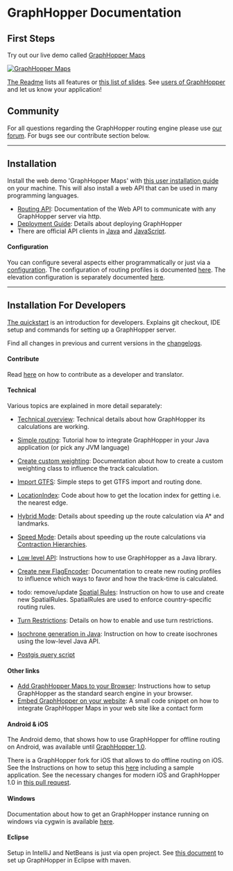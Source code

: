 # GraphHopper Documentation

## First Steps

Try out our live demo called [GraphHopper Maps](https://graphhopper.com/maps)

 [![GraphHopper Maps](https://karussell.files.wordpress.com/2014/12/graphhopper-maps-0-4-preview.png)](https://graphhopper.com/maps)

[The Readme](../README.md#features) lists all features or [this list of slides](https://graphhopper.com/public/slides/).
See [users of GraphHopper](https://www.graphhopper.com/showcases/) and let us know your application!

## Community

For all questions regarding the GraphHopper routing engine please use [our forum](https://discuss.graphhopper.com). 
For bugs see our contribute section below.

---

## Installation

Install the web demo 'GraphHopper Maps' with [this user installation guide](./web/quickstart.md) on your
machine. This will also install a web API that can be used in many programming languages.

 * [Routing API](./web/api-doc.md): Documentation of the Web API to communicate with any GraphHopper server via http.
 * [Deployment Guide](./core/deploy.md): Details about deploying GraphHopper 
 * There are official API clients in [Java](https://github.com/graphhopper/graphhopper/tree/master/client-hc) and [JavaScript](https://github.com/graphhopper/directions-api-js-client).

#### Configuration

You can configure several aspects either programmatically or just via a [configuration](../config-example.yml).
The configuration of routing profiles is documented [here](./core/profiles.md).
The elevation configuration is separately documented [here](./core/elevation.md).

---

## Installation For Developers

[The quickstart](./core/quickstart-from-source.md) is an introduction for developers. Explains git checkout, IDE setup and commands for setting up a GraphHopper server.

Find all changes in previous and current versions in the [changelogs](../CHANGELOG.md).

#### Contribute

Read [here](../CONTRIBUTING.md) on how to contribute as a developer and translator.

#### Technical

Various topics are explained in more detail separately:

* [Technical overview](./core/technical.md): Technical details about how GraphHopper its calculations are working.
* [Simple routing](./core/routing.md): Tutorial how to integrate GraphHopper in your Java application (or pick any JVM
  language)
* [Create custom weighting](./core/weighting.md): Documentation about how to create a custom weighting class to
  influence the track calculation.
* [Import GTFS](../reader-gtfs): Simple steps to get GTFS import and routing done.
* [LocationIndex](../example/src/main/java/com/graphhopper/example/LocationIndexExample.java): Code about how to get the
  location index for getting i.e. the nearest edge.
* [Hybrid Mode](./core/landmarks.md): Details about speeding up the route calculation via A* and landmarks.
* [Speed Mode](./core/ch.md): Details about speeding up the route calculations
  via [Contraction Hierarchies](http://en.wikipedia.org/wiki/Contraction_hierarchies).
* [Low level API](./core/low-level-api.md): Instructions how to use GraphHopper as a Java library.
* [Create new FlagEncoder](./core/create-new-flagencoder.md): Documentation to create new routing profiles to influence
  which ways to favor and how the track-time is calculated.

* todo: remove/update [Spatial Rules](./core/spatial-rules.md): Instruction on how to use and create new SpatialRules.
  SpatialRules are used to enforce country-specific routing rules.
* [Turn Restrictions](./core/turn-restrictions.md): Details on how to enable and use turn restrictions.
* [Isochrone generation in Java](./isochrone/java.md): Instruction on how to create isochrones using the low-level Java
  API.
* [Postgis query script](../core/files/postgis)


#### Other links

 * [Add GraphHopper Maps to your Browser](./web/open-search.md): Instructions how to setup GraphHopper as the standard search engine in your browser.
 * [Embed GraphHopper on your website](https://github.com/karussell/graphhopper-embed-form): A small code snippet on how to integrate GraphHopper Maps in your web site like a contact form

#### Android & iOS

The Android demo, that shows how to use GraphHopper for offline routing on
Android, was available until [GraphHopper 1.0](https://github.com/graphhopper/graphhopper/tree/1.0/android).

There is a GraphHopper fork for iOS that allows to do offline routing on
iOS. See the Instructions on how to setup this [here](https://github.com/graphhopper/graphhopper-ios/) including a sample application.
See the necessary changes for modern iOS and GraphHopper 1.0 in [this pull request](https://github.com/graphhopper/graphhopper-ios/pull/47).

#### Windows

Documentation about how to get an GraphHopper instance running on windows via cygwin is available [here](./core/windows-setup.md).

#### Eclipse

Setup in IntelliJ and NetBeans is just via open project. See [this document](./core/eclipse-setup.md) 
to set up GraphHopper in Eclipse with maven.
